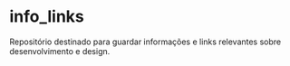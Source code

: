 # info_links
Repositório destinado para guardar informações e links relevantes sobre desenvolvimento e design.
